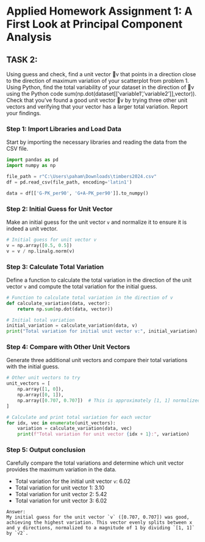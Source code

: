 # Applied Homework Assignment 1: A First Look at Principal Component Analysis

## TASK 2:
Using guess and check, find a unit vector ⃗v that points in a direction close to the direction of maximum variation of your scatterplot from problem 1. Using Python, find the total variability of your dataset in the direction of ⃗v using the Python code sum(np.dot(dataset[[’variable1’,’variable2’]],vector)). Check that you’ve found a good unit vector ⃗v by trying three other unit vectors and verifying that your vector has a larger total variation. Report your findings.

### Step 1: Import Libraries and Load Data
Start by importing the necessary libraries and reading the data from the CSV file.

```python
import pandas as pd
import numpy as np

file_path = r"C:\Users\paham\Downloads\timbers2024.csv"
df = pd.read_csv(file_path, encoding='latin1')

data = df[['G-PK_per90', 'G+A-PK_per90']].to_numpy()
```

### Step 2: Initial Guess for Unit Vector
Make an initial guess for the unit vector `v` and normalize it to ensure it is indeed a unit vector.

```python
# Initial guess for unit vector v
v = np.array([0.5, 0.5])
v = v / np.linalg.norm(v)
```

### Step 3: Calculate Total Variation
Define a function to calculate the total variation in the direction of the unit vector `v` and compute the total variation for the initial guess.

```python
# Function to calculate total variation in the direction of v
def calculate_variation(data, vector):
    return np.sum(np.dot(data, vector))

# Initial total variation
initial_variation = calculate_variation(data, v)
print("Total variation for initial unit vector v:", initial_variation)
```

### Step 4: Compare with Other Unit Vectors
Generate three additional unit vectors and compare their total variations with the initial guess.

```python
# Other unit vectors to try
unit_vectors = [
    np.array([1, 0]),
    np.array([0, 1]),
    np.array([0.707, 0.707])  # This is approximately [1, 1] normalized
]

# Calculate and print total variation for each vector
for idx, vec in enumerate(unit_vectors):
    variation = calculate_variation(data, vec)
    print(f"Total variation for unit vector {idx + 1}:", variation)
```

### Step 5: Output conclusion
Carefully compare the total variations and determine which unit vector provides the maximum variation in the data.

- Total variation for the initial unit vector `v`: 6.02
- Total variation for unit vector 1: 3.10
- Total variation for unit vector 2: 5.42
- Total variation for unit vector 3: 6.02
```
Answer:
My initial guess for the unit vector `v` ([0.707, 0.707]) was good, achieving the highest variation. This vector evenly splits between x and y directions, normalized to a magnitude of 1 by dividing `[1, 1]` by `√2`.